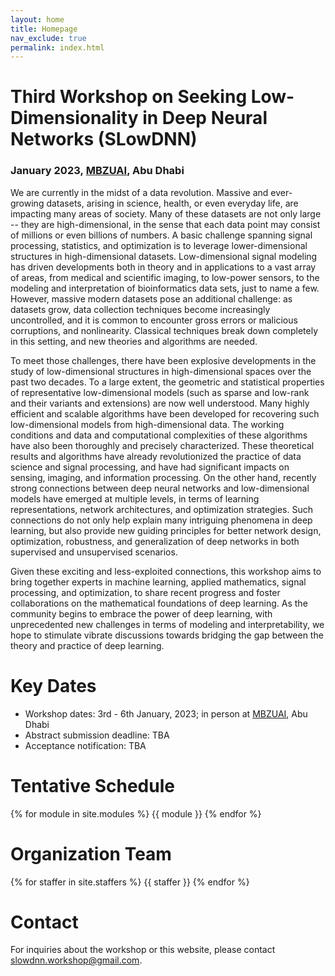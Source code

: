 ```yaml
---
layout: home
title: Homepage
nav_exclude: true
permalink: index.html
---
```


# Third Workshop on Seeking Low-Dimensionality in Deep Neural Networks (SLowDNN)
### January 2023,&nbsp;[MBZUAI](https://mbzuai.ac.ae/), Abu Dhabi

We are currently in the midst of a data
revolution. Massive and ever-growing datasets, arising in science, health, or
even everyday life, are impacting many areas of society. Many of these
datasets are not only large -- they are high-dimensional, in the sense that each
data point may consist of millions or even billions of numbers. A basic
challenge spanning signal processing, statistics, and optimization is to
leverage lower-dimensional structures in high-dimensional datasets.
Low-dimensional signal modeling has driven developments both in theory and in
applications to a vast array of areas, from medical and scientific imaging, to
low-power sensors, to the modeling and interpretation of bioinformatics data
sets, just to name a few. However, massive modern datasets pose an additional
challenge: as datasets grow, data collection techniques become increasingly
uncontrolled, and it is common to encounter gross errors or malicious
corruptions, and nonlinearity. Classical techniques break down completely in
this setting, and new theories and algorithms are needed. 

To meet those challenges, there have been explosive developments in the study
of low-dimensional structures in high-dimensional spaces over the past two
decades. To a large extent, the geometric and statistical properties of
representative low-dimensional models (such as sparse and low-rank and their
variants and extensions) are now well understood. Many highly efficient and
scalable algorithms have been developed for recovering such low-dimensional
models from high-dimensional data. The working conditions and data and
computational complexities of these algorithms have also been thoroughly and
precisely characterized. These theoretical results and algorithms have
already revolutionized the practice of data science and signal processing, and
have had significant impacts on sensing, imaging, and information processing.
On the other hand, recently strong connections between deep neural networks and
low-dimensional models have emerged at multiple levels, in terms of learning
representations, network architectures, and optimization strategies. Such
connections do not only help explain many intriguing phenomena in deep
learning, but also provide new guiding principles for better network design,
optimization, robustness, and generalization of deep networks in both
supervised and unsupervised scenarios.

Given these exciting and less-exploited connections, this workshop aims to
bring together experts in machine learning, applied mathematics, signal
processing, and optimization, to share recent progress and foster
collaborations on the mathematical foundations of deep learning. As the
community begins to embrace the power of deep learning, with unprecedented new
challenges in terms of modeling and interpretability, we hope to stimulate
vibrate discussions towards bridging the gap between the theory and practice of
deep learning. 

# Key Dates

- Workshop dates: 3rd - 6th January, 2023; in person at
  [MBZUAI](https://mbzuai.ac.ae/), Abu Dhabi 
- Abstract submission deadline: TBA
- Acceptance notification: TBA

# Tentative Schedule

{% for module in site.modules %}
{{ module }}
{% endfor %}


# Organization Team

{% for staffer in site.staffers %}
{{ staffer }}
{% endfor %}

# Contact

For inquiries about the workshop or this website, please contact
[slowdnn.workshop@gmail.com](mailto:slowdnn.workshop@gmail.com).

